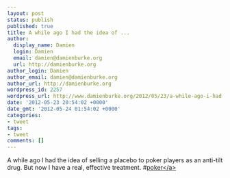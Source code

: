 ```yaml
---
layout: post
status: publish
published: true
title: A while ago I had the idea of ...
author:
  display_name: Damien
  login: Damien
  email: damien@damienburke.org
  url: http://damienburke.org
author_login: Damien
author_email: damien@damienburke.org
author_url: http://damienburke.org
wordpress_id: 2257
wordpress_url: http://www.damienburke.org/2012/05/23/a-while-ago-i-had-the-idea-of/
date: '2012-05-23 20:54:02 +0000'
date_gmt: '2012-05-24 01:54:02 +0000'
categories:
- tweet
tags:
- tweet
comments: []
---
```

<p>A while ago I had the idea of selling a placebo to poker players as an anti-tilt drug. But now I have a real, effective treatment. #<a href="http:&#47;&#47;search.twitter.com&#47;search?q=%23poker" class="aktt_hashtag">poker<&#47;a></p>
